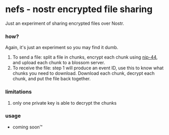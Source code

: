 # nefs - nostr encrypted file sharing
Just an experiment of sharing encrypted files over Nostr.

### how?
Again, it's just an experiment so you may find it dumb.
1. To send a file: split a file in chunks, encrypt each chunk using [nip-44](https://github.com/nostr-protocol/nips/blob/master/44.md), and upload each chunk to a blossom server.
2. To receive the file: step 1 will produce an event ID, use this to know what chunks you need to download. Download each chunk, decrypt each chunk, and put the file back together.

### limitations
1. only one private key is able to decrypt the chunks

### usage
- coming soon™
